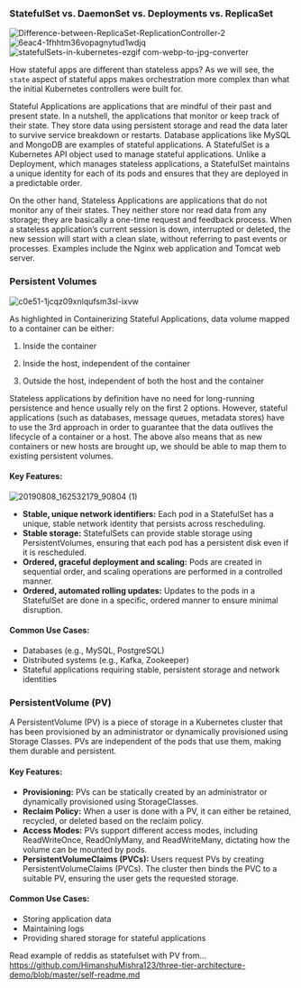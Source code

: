 ### StatefulSet vs. DaemonSet vs. Deployments vs. ReplicaSet

![Difference-between-ReplicaSet-ReplicationController-2](https://github.com/user-attachments/assets/977d2848-22bf-414f-833f-f15422cf0eb7)
![6eac4-1fhhtm36vopagnytud1wdjq](https://github.com/user-attachments/assets/d126fc1f-afb7-4568-918a-a6dc0e462406)
![statefulSets-in-kubernetes-ezgif com-webp-to-jpg-converter](https://github.com/user-attachments/assets/15d7a0d6-4a91-480f-8986-4316990d89b9)


How stateful apps are different than stateless apps? As we will see, the `state` aspect of stateful apps makes orchestration more complex than what the initial Kubernetes controllers were built for.

Stateful Applications are applications that are mindful of their past and present state. In a nutshell, the applications that monitor or keep track of their state. They store data using persistent storage and read the data later to survive service breakdown or restarts. Database applications like MySQL and MongoDB are examples of stateful applications. A StatefulSet is a Kubernetes API object used to manage stateful applications. Unlike a Deployment, which manages stateless applications, a StatefulSet maintains a unique identity for each of its pods and ensures that they are deployed in a predictable order.

On the other hand, Stateless Applications are applications that do not monitor any of their states. They neither store nor read data from any storage; they are basically a one-time request and feedback process. When a stateless application’s current session is down, interrupted or deleted, the new session will start with a clean slate, without referring to past events or processes. Examples include the Nginx web application and Tomcat web server.

### Persistent Volumes
![c0e51-1jcqz09xnlqufsm3sl-ixvw](https://github.com/user-attachments/assets/8b473244-fd2f-46b8-8085-c7bf6d760556)

As highlighted in Containerizing Stateful Applications, data volume mapped to a container can be either:

1. Inside the container

2. Inside the host, independent of the container

3. Outside the host, independent of both the host and the container

Stateless applications by definition have no need for long-running persistence and hence usually rely on the first 2 options. However, stateful applications (such as databases, message queues, metadata stores) have to use the 3rd approach in order to guarantee that the data outlives the lifecycle of a container or a host. The above also means that as new containers or new hosts are brought up, we should be able to map them to existing persistent volumes.

#### Key Features:
![20190808_162532179_90804 (1)](https://github.com/user-attachments/assets/36579d94-b60f-4af9-9d13-25e232db263f)

- **Stable, unique network identifiers:** Each pod in a StatefulSet has a unique, stable network identity that persists across rescheduling.
- **Stable storage:** StatefulSets can provide stable storage using PersistentVolumes, ensuring that each pod has a persistent disk even if it is rescheduled.
- **Ordered, graceful deployment and scaling:** Pods are created in sequential order, and scaling operations are performed in a controlled manner.
- **Ordered, automated rolling updates:** Updates to the pods in a StatefulSet are done in a specific, ordered manner to ensure minimal disruption.

#### Common Use Cases:
- Databases (e.g., MySQL, PostgreSQL)
- Distributed systems (e.g., Kafka, Zookeeper)
- Stateful applications requiring stable, persistent storage and network identities

### PersistentVolume (PV)
A PersistentVolume (PV) is a piece of storage in a Kubernetes cluster that has been provisioned by an administrator or dynamically provisioned using Storage Classes. PVs are independent of the pods that use them, making them durable and persistent.

#### Key Features:
- **Provisioning:** PVs can be statically created by an administrator or dynamically provisioned using StorageClasses.
- **Reclaim Policy:** When a user is done with a PV, it can either be retained, recycled, or deleted based on the reclaim policy.
- **Access Modes:** PVs support different access modes, including ReadWriteOnce, ReadOnlyMany, and ReadWriteMany, dictating how the volume can be mounted by pods.
- **PersistentVolumeClaims (PVCs):** Users request PVs by creating PersistentVolumeClaims (PVCs). The cluster then binds the PVC to a suitable PV, ensuring the user gets the requested storage.

#### Common Use Cases:
- Storing application data
- Maintaining logs
- Providing shared storage for stateful applications

Read  example of reddis as statefulset with PV from... 
https://github.com/HimanshuMishra123/three-tier-architecture-demo/blob/master/self-readme.md


